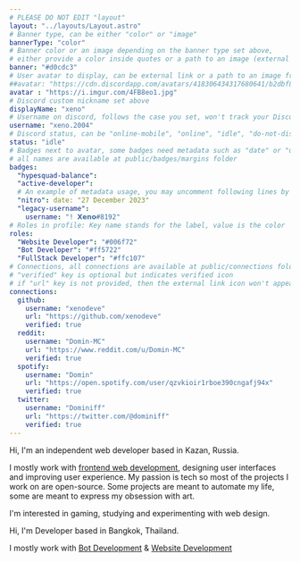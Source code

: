 ```yaml
---
# PLEASE DO NOT EDIT "layout"
layout: "../layouts/Layout.astro"
# Banner type, can be either "color" or "image"
bannerType: "color"
# Banner color or an image depending on the banner type set above,
# either provide a color inside quotes or a path to an image (external links are supported)
banner: "#d0cdc3"
# User avatar to display, can be external link or a path to an image from public folder
##avatar: "https://cdn.discordapp.com/avatars/418306434317680641/b2dbf8037d99af65706882bbdf6390df.png"
avatar : "https://i.imgur.com/4FB8eo1.jpg"
# Discord custom nickname set above
displayName: "xeno"
# Username on discord, follows the case you set, won't track your Discord account e.g. "Domin#2874" or "dominnya"
username: "xeno.2004"
# Discord status, can be "online-mobile", "online", "idle", "do-not-disturb", "invisible" or "streaming"
status: "idle"
# Badges next to avatar, some badges need metadata such as "date" or "username"
# all names are available at public/badges/margins folder
badges:
  "hypesquad-balance":
  "active-developer":
  # An example of metadata usage, you may uncomment following lines by removing "#":
  "nitro": date: "27 December 2023"
  "legacy-username":
    username: "! 𝗫𝗲𝗻𝗼#8192"
# Roles in profile: Key name stands for the label, value is the color
roles:
  "Website Developer": "#006f72"
  "Bot Developer": "#ff5722"
  "FullStack Developer": "#ffc107"
# Connections, all connections are available at public/connections folder
# "verified" key is optional but indicates verified icon
# if "url" key is not provided, then the external link icon won't appear
connections:
  github:
    username: "xenodeve"
    url: "https://github.com/xenodeve"
    verified: true
  reddit:
    username: "Domin-MC"
    url: "https://www.reddit.com/u/Domin-MC"
    verified: true
  spotify:
    username: "Domin"
    url: "https://open.spotify.com/user/qzvkioir1rboe390cngafj94x"
    verified: true
  twitter:
    username: "Dominiff"
    url: "https://twitter.com/@dominiff"
    verified: true
---
```


<!-- Your About Me section -->

Hi, I'm an independent web developer based in Kazan, Russia.

I mostly work with [frontend web development](https://domin.pro), designing user interfaces and improving user experience. My passion is tech so most of the projects I work on are open-source. Some projects are meant to automate my life, some are meant to express my obsession with art.

I'm interested in gaming, studying and experimenting with web design.

Hi, I'm Developer based in Bangkok, Thailand.

I mostly work with [Bot Development](https://discord.com/developers) & [Website Development]()